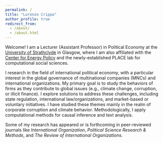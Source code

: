 ```yaml
---
permalink: /
title: "Lorenzo Crippa"
author_profile: true
redirect_from: 
  - /about/
  - /about.html
---
```


Welcome! I am a Lecturer (Assistant Professor) in Political Economy at the [University of Strathclyde](https://www.strath.ac.uk/staff/crippalorenzomr/) in Glasgow, where I am also affiliated with the [Center for Energy Policy](https://www.strath.ac.uk/humanities/centreforenergypolicy/) and the newly-established PLACE lab for computational social sciences.

I research in the field of international political economy, with a particular interest in the global governance of multinational companies (MNCs) and international organizations. My primary goal is to study the behaviors of firms as they contribute to global issues (e.g., climate change, corruption, or illicit finance). I explore solutions to address these challenges, including state regulation, international law/organizations, and market-based or voluntary initiatives. I have studied these themes mainly in the realm of corporate corruption and climate behavior. Methodologically, I apply computational methods for causal inference and text analysis.

Some of my research has appeared or is forthcoming in peer-reviewed journals like _International Organization_, _Political Science Research & Methods_, and _The Review of International Organizations_.